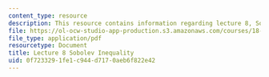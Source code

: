 ```yaml
---
content_type: resource
description: This resource contains information regarding lecture 8, Sobolev inequality.
file: https://ol-ocw-studio-app-production.s3.amazonaws.com/courses/18-156-differential-analysis-ii-partial-differential-equations-and-fourier-analysis-spring-2016/0f7233291fe1c944d7170aeb6f822e42_MIT18_156S16_lec8.pdf
file_type: application/pdf
resourcetype: Document
title: Lecture 8 Sobolev Inequality
uid: 0f723329-1fe1-c944-d717-0aeb6f822e42
---
```

